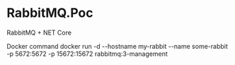 # RabbitMQ.Poc
RabbitMQ + NET Core

Docker command
docker run -d --hostname my-rabbit --name some-rabbit -p 5672:5672 -p 15672:15672 rabbitmq:3-management
